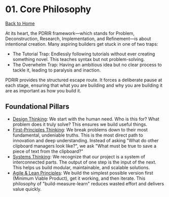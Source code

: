 # 01. Core Philosophy

[Back to Home](../index.md)

At its heart, the PDRIR framework—which stands for Problem, Deconstruction, Research, Implementation, and Refinement—is about intentional creation. Many aspiring builders get stuck in one of two traps:

- The Tutorial Trap: Endlessly following tutorials without ever creating something novel. This teaches syntax but not problem-solving.
- The Overwhelm Trap: Having an ambitious idea but no clear process to tackle it, leading to paralysis and inaction.

PDRIR provides the structured escape route. It forces a deliberate pause at each stage, ensuring that what you are building and why you are building it are as important as how you build it.

## Foundational Pillars

- [Design Thinking](../guides/design_thinking.md): We start with the human need. Who is this for? What problem does it truly solve? This ensures we build useful things.
- [First-Principles Thinking](../guides/first_principles_thinking.md): We break problems down to their most fundamental, undeniable truths. This is the most direct path to innovation and deep understanding. Instead of asking "What do other clipboard managers look like?", we ask "What must be true to save a piece of text from the clipboard?"
- [Systems Thinking](../guides/systems_thinking.md): We recognize that our project is a system of interconnected parts. The output of one step is the input of the next. This helps us build modular, maintainable, and scalable solutions.
- [Agile & Lean Principles](../guides/agile_development.md): We build the simplest possible version first (Minimum Viable Product), get it working, and then iterate. This philosophy of "build-measure-learn" reduces wasted effort and delivers value quickly.

